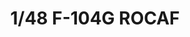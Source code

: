 ---
layout: product
title: "1/48 F-104G ROCAF"
price: "6200" 
desc: "Maketa"
img_path: "/assets/img/KIN48077.jpg"
brand: "N/A"
available: false
special_offer: false
new: true
soon: false
cat: "010000"
subcat: "010700"
subsubcat: "0N/A"
sifra: "KIN48077"
popular: false
---